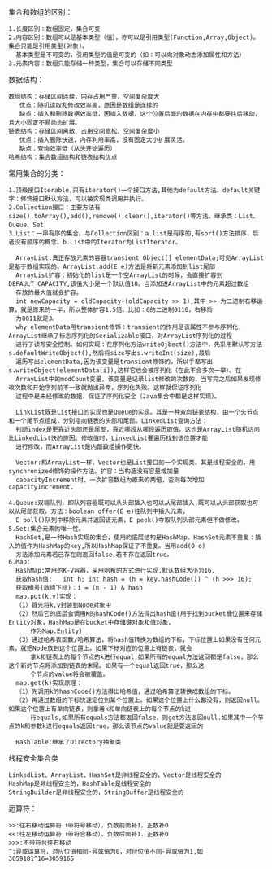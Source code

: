 集合和数组的区别：
    
    1.长度区别：数组固定，集合可变
    2.内容区别：数组可以是基本类型（值），亦可以是引用类型(Function,Array,Object)。集合只能是引用类型(对象)。
      基本类型是不可变的，引用类型的值是可变的（如：可以向对象动态添加属性和方法）
    3.元素内容：数组只能存储一种类型，集合可以存储不同类型
数据结构：
    
    数组结构：存储区间连续，内存占用严重，空间复杂度大
       优点：随机读取和修改效率高，原因是数组是连续的
       缺点：插入和删除数据效率低，因插入数据，这个位置后面的数据在内存中都要往后移动，且大小固定不易动态扩展。
    链表结构：存储区间离散、占用空间宽松、空间复杂度小
       优点：插入删除快速，内存利用率高，没有固定大小扩展灵活。
       缺点：查询效率低（从头开始遍历）
    哈希结构：集合数组结构和链表结构优点
常用集合的分类：
    
    1.顶级接口Iterable,只有iterator()一个接口方法,其他为default方法。default关键字：修饰接口默认方法，可以被实现类调用并执行。
    2.Collection接口：主要方法有size(),toArray(),add(),remove(),clear(),iterator()等方法。继承类：List、Queue、Set
    3.List：一串有序的集合。与Collection区别：a.list是有序的,有sort()方法排序，后者没有顺序的概念。b.List中的Iterator为ListIterator。
      
      ArrayList:真正存放元素的容器transient Object[] elementData;可见ArrayList是基于数组实现的。ArrayList.add(E e)方法是将新元素添加到list尾部
      ArrayList扩容：初始化的list是一个空ArrayList的时候，会直接扩容到DEFAULT_CAPACITY,该值大小是一个默认值10。当添加进ArrayList中的元素超过数组
      存放的最大值就会扩容。
      int newCapacity = oldCapacity+(oldCapacity >> 1);其中 >> 为二进制右移运算，就是原来的一半，所以整体扩容1.5倍。比如：6的二进制0110，右移后
      为0011就是3。
      why elementData用transient修饰：transient的作用是该属性不参与序列化，ArrayList继承了标志序列化的Serializable接口，对ArrayList序列化的过程
      进行了读写安全控制。如何实现：在序列化方法writeOjbect()方法中，先采用默认写方法s.defaultWriteObject(),然后将size写出s.writeInt(size),最后
      遍历写出elementData,因为该变量是transient修饰的，所以手都写出s.writeObject(elementData[i]),这样它也会被序列化（在此不会多次一举）。在
      ArrayList中的modCount变量，该变量是记录list修改的次数的，当写完之后如果发现修改次数和开始序列前不一致就抛出异常，序列化失败。这样就保证序列化
      过程中是未经修改的数据，保证了序列化安全（Java集合中都是这样实现）。
      
      LinkList既是List接口的实现也是Queue的实现。其是一种双向链表结构，由一个头节点和一个尾节点组成，分别指向链表的头部和尾部。LinkedList查询方法：
      判断index是更靠近头部还是尾部，靠近哪段从哪段遍历取值。这也是ArrayList随机访问比LinkedList快的原因。修改值时，LinkedList要遍历找到该位置才能
      进行修改，而ArrayList是内部数组操作更快。
      
      Vector:和ArrayList一样，Vector也是List接口的一个实现类。其是线程安全的，用synchronized修饰的操作方法。扩容：当构造没有容量增加量
      capacityIncrement时，一次扩容数组为原来的两倍，否则每次增加capacityIncrement.
      
    4.Queue:双端队列，即队列容器既可以从头部插入也可以从尾部插入,既可以从头部获取也可以从尾部获取。方法：boolean offer(E e)往队列中插入元素，
      E poll()队列中移除元素并返回该元素，E peek()夺取队列头部元素但不做修改。
    5.Set:集合元素的唯一性。
      HashSet,是一种Hash实现的集合，使用的底层结构是HashMap。HashSet元素不重复：插入的值作为HashMap的key,所以HashMap保证了不重复。当用add(O o)
      方法添加元素若已存在则返回false,若不存在返回true。
    6.Map:
      HashMap:常用的K-V容器，采用哈希的方式进行实现.默认数组大小为16.
      获取hash值:   int h; int hash = (h = key.hashCode()) ^ (h >>> 16);
      获取桶号(数组下标)：i = (n - 1) & hash
      map.put(k,v)实现：
      （1）首先将k,v封装到Node对象中
      （2）然后它的底层会调用K的hashCode()方法得出hash值(用于找到bucket桶位置来存储Entity对象，HashMap是在bucket中存储键对象和值对象，
          作为Map.Entity)
      （3）通过哈希表函数/哈希算法，将hash值转换为数组的下标，下标位置上如果没有任何元素，就把Node放到这个位置上。如果下标对应的位置上有链表，就会
          拿k和链表上的每个节点的k进行equal,如果所有的equal方法返回都是false，那么这个新的节点将添加到链表的末尾。如果有一个equal返回true，那么这
          个节点的value将会被覆盖。
      map.get(k)实现原理：
      （1）先调用k的hashCode()方法得出哈希值，通过哈希算法转换成数组的下标。
      （2）再通过数组的下标快速定位到某个位置上。如果这个位置上什么都没有，则返回null。如果这个位置上有单向链表，则拿着k和单向链表上的每个节点的k进
          行equals,如果所有equals方法都返回false，则get方法返回null.如果其中一个节点的k和参数k进行equals返回true，那么该节点的value就是要返回的
      
      HashTable:继承了Directory抽象类
  线程安全集合类
    
    LinkedList、ArrayList、HashSet是非线程安全的，Vector是线程安全的
    HashMap是非线程安全的，HashTable是线程安全的
    StringBuilder是非线程安全的，StringBuffer是线程安全的
  运算符：
    
    >>:往右移动运算符（带符号移动），负数前面补1，正数补0
    <<:往左移动运算符（带符合移动），负数后面补1，正数补0
    >>>:不带符合往右移动
    ^:异或运算符，对应位值相同-异或值为0，对应位值不同-异或值为1,如3059181^16=3059165